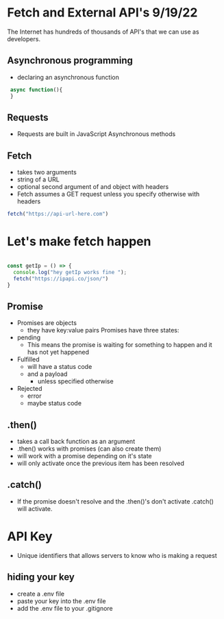 # Fetch and External API's 9/19/22

The Internet has hundreds of thousands of API's that we can use as developers. 


## Asynchronous programming
- declaring an asynchronous function 
```javascript
 async function(){
 }
```
## Requests
- Requests are built in JavaScript Asynchronous methods


## Fetch
 - takes two arguments 
  - string of a URL
  - optional second argument of and object with headers
- Fetch assumes a GET request unless you specify otherwise with headers


```javascript
fetch("https://api-url-here.com")
```

# Let's make fetch happen
```javascript

const getIp = () => {
  console.log("hey getIp works fine ");
  fetch("https://ipapi.co/json/")
}
```
## Promise
  - Promises are objects
    - they have key:value pairs
  Promises have three states: 
  - pending
    - This means the promise is waiting for something to happen and it has not yet happened
  - Fulfilled 
    - will have a status code 
    - and a payload 
      - unless specified otherwise
  - Rejected
    - error
    - maybe status code

## .then()
- takes a call back function as an argument
- .then() works with promises (can also create them)
- will work with a promise depending on it's state
- will only activate once the previous item has been resolved

## .catch()
- If the promise doesn't resolve and the .then()'s don't activate .catch() will activate.


# API Key
- Unique identifiers that allows servers to know who is making a request

## hiding your key 
- create a .env file 
- paste your key into the .env file
- add the .env file to your .gitignore

